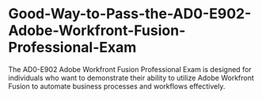 # Good-Way-to-Pass-the-AD0-E902-Adobe-Workfront-Fusion-Professional-Exam
The AD0-E902 Adobe Workfront Fusion Professional Exam is designed for individuals who want to demonstrate their ability to utilize Adobe Workfront Fusion to automate business processes and workflows effectively.
